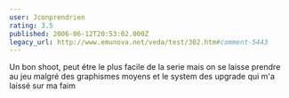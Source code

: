 ```yaml
---
user: Jconprendrien
rating: 3.5
published: 2006-06-12T20:53:02.000Z
legacy_url: http://www.emunova.net/veda/test/302.htm#comment-5443
---
```

Un bon shoot, peut étre le plus facile de la serie mais on se laisse prendre au jeu malgré des graphismes moyens et le system des upgrade qui m'a laissé sur ma faim
